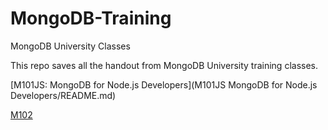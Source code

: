 # MongoDB-Training
MongoDB University Classes

This repo saves all the handout from MongoDB University training classes.

[M101JS: MongoDB for Node.js Developers](M101JS MongoDB for Node.js Developers/README.md)



[M102](m102/README.md)
